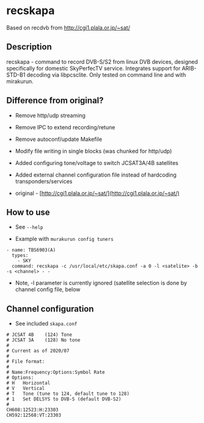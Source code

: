 # recskapa

Based on recdvb from http://cgi1.plala.or.jp/~sat/

## Description

recskapa - command to record DVB-S/S2 from linux DVB devices, designed
specifically for domestic SkyPerfecTV service. Integrates support for
ARIB-STD-B1 decoding via libpcsclite. Only tested on command line and 
with mirakurun.

## Difference from original?

- Remove http/udp streaming
- Remove IPC to extend recording/retune
- Remove autoconf/update Makefile
- Modify file writing in single blocks (was chunked for http/udp)
- Added configuring tone/voltage to switch JCSAT3A/4B satellites
- Added external channel configuration file instead of hardcoding transponders/services

- original - [http://cgi1.plala.or.jp/~sat/](http://cgi1.plala.or.jp/~sat/)

## How to use

- See `--help`

- Example with `murakurun config tuners`
```
- name: TBS6903(A)
  types:
    - SKY
  command: recskapa -c /usr/local/etc/skapa.conf -a 0 -l <satelite> -b -s <channel> - -
```

 - Note, -l <satelite> parameter is currently ignored (satellite selection is done by channel config file, below
 
 ## Channel configuration
 
 - See included `skapa.conf`
 
 ```
# JCSAT 4B    (124) Tone
# JCSAT 3A    (128) No tone
#
# Current as of 2020/07
#
# File format:
#
# Name:Frequency:Options:Symbol Rate
# Options:
# H   Horizontal
# V   Vertical
# T   Tone (tune to 124, default tune to 128)
# 1   Set DELSYS to DVB-S (default DVB-S2)
#
CH608:12523:H:23303
CH592:12568:VT:23303
```
